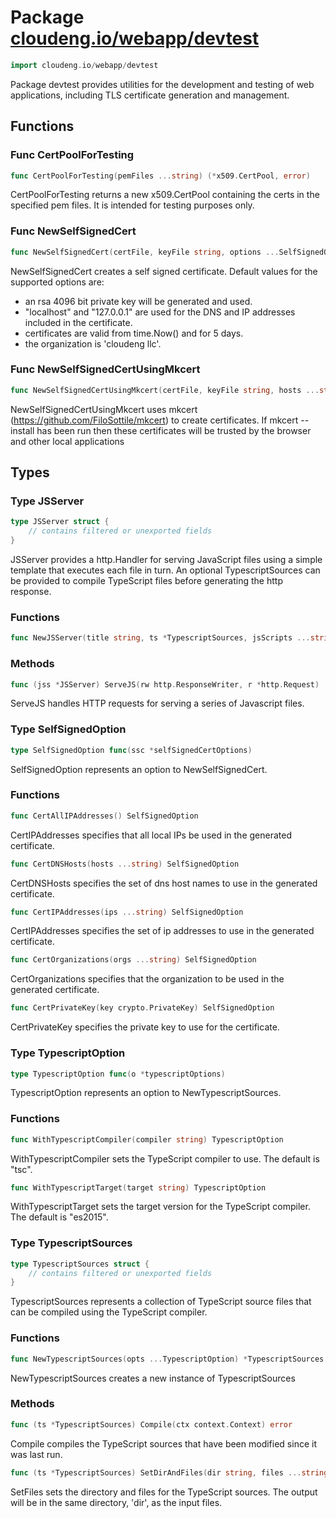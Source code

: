 # Package [cloudeng.io/webapp/devtest](https://pkg.go.dev/cloudeng.io/webapp/devtest?tab=doc)

```go
import cloudeng.io/webapp/devtest
```

Package devtest provides utilities for the development and testing of web
applications, including TLS certificate generation and management.

## Functions
### Func CertPoolForTesting
```go
func CertPoolForTesting(pemFiles ...string) (*x509.CertPool, error)
```
CertPoolForTesting returns a new x509.CertPool containing the certs in the
specified pem files. It is intended for testing purposes only.

### Func NewSelfSignedCert
```go
func NewSelfSignedCert(certFile, keyFile string, options ...SelfSignedOption) error
```
NewSelfSignedCert creates a self signed certificate. Default values for the
supported options are:
  - an rsa 4096 bit private key will be generated and used.
  - "localhost" and "127.0.0.1" are used for the DNS and IP addresses
    included in the certificate.
  - certificates are valid from time.Now() and for 5 days.
  - the organization is 'cloudeng llc'.

### Func NewSelfSignedCertUsingMkcert
```go
func NewSelfSignedCertUsingMkcert(certFile, keyFile string, hosts ...string) error
```
NewSelfSignedCertUsingMkcert uses mkcert
(https://github.com/FiloSottile/mkcert) to create certificates. If mkcert
--install has been run then these certificates will be trusted by the
browser and other local applications



## Types
### Type JSServer
```go
type JSServer struct {
	// contains filtered or unexported fields
}
```
JSServer provides a http.Handler for serving JavaScript files using a simple
template that executes each file in turn. An optional TypescriptSources can
be provided to compile TypeScript files before generating the http response.

### Functions

```go
func NewJSServer(title string, ts *TypescriptSources, jsScripts ...string) *JSServer
```



### Methods

```go
func (jss *JSServer) ServeJS(rw http.ResponseWriter, r *http.Request)
```
ServeJS handles HTTP requests for serving a series of Javascript files.




### Type SelfSignedOption
```go
type SelfSignedOption func(ssc *selfSignedCertOptions)
```
SelfSignedOption represents an option to NewSelfSignedCert.

### Functions

```go
func CertAllIPAddresses() SelfSignedOption
```
CertIPAddresses specifies that all local IPs be used in the generated
certificate.


```go
func CertDNSHosts(hosts ...string) SelfSignedOption
```
CertDNSHosts specifies the set of dns host names to use in the generated
certificate.


```go
func CertIPAddresses(ips ...string) SelfSignedOption
```
CertIPAddresses specifies the set of ip addresses to use in the generated
certificate.


```go
func CertOrganizations(orgs ...string) SelfSignedOption
```
CertOrganizations specifies that the organization to be used in the
generated certificate.


```go
func CertPrivateKey(key crypto.PrivateKey) SelfSignedOption
```
CertPrivateKey specifies the private key to use for the certificate.




### Type TypescriptOption
```go
type TypescriptOption func(o *typescriptOptions)
```
TypescriptOption represents an option to NewTypescriptSources.

### Functions

```go
func WithTypescriptCompiler(compiler string) TypescriptOption
```
WithTypescriptCompiler sets the TypeScript compiler to use. The default is
"tsc".


```go
func WithTypescriptTarget(target string) TypescriptOption
```
WithTypescriptTarget sets the target version for the TypeScript compiler.
The default is "es2015".




### Type TypescriptSources
```go
type TypescriptSources struct {
	// contains filtered or unexported fields
}
```
TypescriptSources represents a collection of TypeScript source files that
can be compiled using the TypeScript compiler.

### Functions

```go
func NewTypescriptSources(opts ...TypescriptOption) *TypescriptSources
```
NewTypescriptSources creates a new instance of TypescriptSources



### Methods

```go
func (ts *TypescriptSources) Compile(ctx context.Context) error
```
Compile compiles the TypeScript sources that have been modified since it was
last run.


```go
func (ts *TypescriptSources) SetDirAndFiles(dir string, files ...string)
```
SetFiles sets the directory and files for the TypeScript sources. The output
will be in the same directory, 'dir', as the input files.







